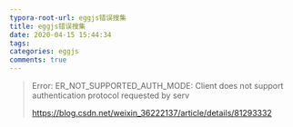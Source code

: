 ```yaml
---
typora-root-url: eggjs错误搜集
title: eggjs错误搜集
date: 2020-04-15 15:44:34
tags:
categories: eggjs
comments: true
---
```




> Error: ER_NOT_SUPPORTED_AUTH_MODE: Client does not support authentication protocol requested by serv
>
> https://blog.csdn.net/weixin_36222137/article/details/81293332

<!--more-->